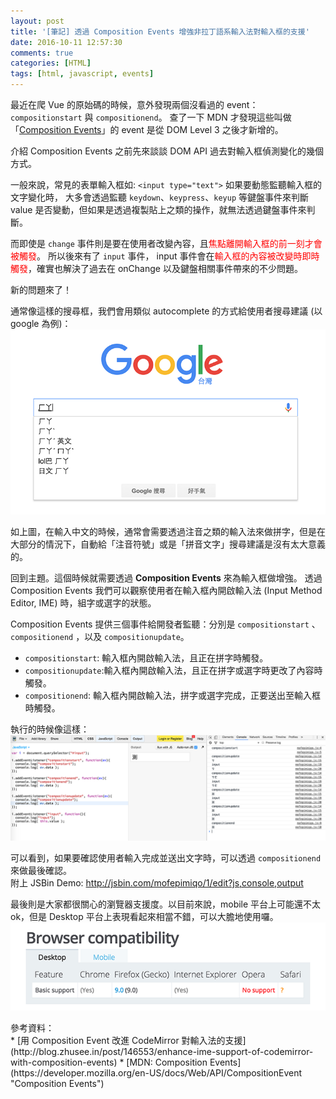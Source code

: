 ```yaml
---
layout: post
title: '[筆記] 透過 Composition Events 增強非拉丁語系輸入法對輸入框的支援'
date: 2016-10-11 12:57:30
comments: true
categories: [HTML]
tags: [html, javascript, events]
---
```


最近在爬 Vue 的原始碼的時候，意外發現兩個沒看過的 event：`compositionstart` 與 `compositionend`。 查了一下 MDN 才發現這些叫做「[Composition Events](https://developer.mozilla.org/en-US/docs/Web/API/CompositionEvent "Composition Events")」的 event 是從 DOM Level 3 之後才新增的。

介紹 Composition Events 之前先來談談 DOM API 過去對輸入框偵測變化的幾個方式。

一般來說，常見的表單輸入框如: `<input type="text">` 如果要動態監聽輸入框的文字變化時，
大多會透過監聽 `keydown`、`keypress`、`keyup` 等鍵盤事件來判斷 value 是否變動，但如果是透過複製貼上之類的操作，就無法透過鍵盤事件來判斷。

而即使是 `change` 事件則是要在使用者改變內容，且<span style="color: red;">焦點離開輸入框的前一刻才會被觸發</span>。
所以後來有了 `input` 事件， input 事件會在<span style="color: red;">輸入框的內容被改變時即時觸發</span>，確實也解決了過去在 onChange 以及鍵盤相關事件帶來的不少問題。

新的問題來了！

通常像這樣的搜尋框，我們會用類似 autocomplete 的方式給使用者搜尋建議 (以 google 為例)：
<img src="/static/img/google-autocompleted.png">

如上圖，在輸入中文的時候，通常會需要透過注音之類的輸入法來做拼字，但是在大部分的情況下，自動給「注音符號」或是「拼音文字」搜尋建議是沒有太大意義的。

回到主題。這個時候就需要透過 **Composition Events** 來為輸入框做增強。
透過 Composition Events 我們可以觀察使用者在輸入框內開啟輸入法 (Input Method Editor, IME) 時，組字或選字的狀態。


Composition Events 提供三個事件給開發者監聽：分別是 `compositionstart` 、 `compositionend` ，以及 `compositionupdate`。

* `compositionstart`: 輸入框內開啟輸入法，且正在拼字時觸發。
* `compositionupdate`:輸入框內開啟輸入法，且正在拼字或選字時更改了內容時觸發。
* `compositionend`: 輸入框內開啟輸入法，拼字或選字完成，正要送出至輸入框時觸發。

<p></p>
執行的時候像這樣：
<img src="/static/img/composition-demo.png">

可以看到，如果要確認使用者輸入完成並送出文字時，可以透過 `compositionend` 來做最後確認。<br>
附上 JSBin Demo: http://jsbin.com/mofepimiqo/1/edit?js,console,output

最後則是大家都很關心的瀏覽器支援度。以目前來說，mobile 平台上可能還不太 ok，但是 Desktop 平台上表現看起來相當不錯，可以大膽地使用囉。
<img src="/static/img/compositionEvent-compatibility.png">

<p class="no-space" style="margin-bottom:0">參考資料：</p>
* [用 Composition Event 改進 CodeMirror 對輸入法的支援](http://blog.zhusee.in/post/146553/enhance-ime-support-of-codemirror-with-composition-events)
* [MDN: Composition Events](https://developer.mozilla.org/en-US/docs/Web/API/CompositionEvent "Composition Events")